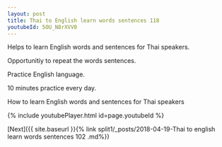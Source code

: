 ```yaml
---
layout: post
title: Thai to English learn words sentences 118 
youtubeId: 5OU_N8rXVV0
---
```

 
 
Helps to learn English words and sentences for Thai speakers.

Opportunitiy to repeat the words sentences. 

Practice English language. 
 
10 minutes practice every day. 
 
How to learn English words and sentences for Thai speakers 
 
{% include youtubePlayer.html id=page.youtubeId %}
 
 
[Next]({{ site.baseurl }}{% link  split1/_posts/2018-04-19-Thai to english learn words sentences 102 .md%})
 
